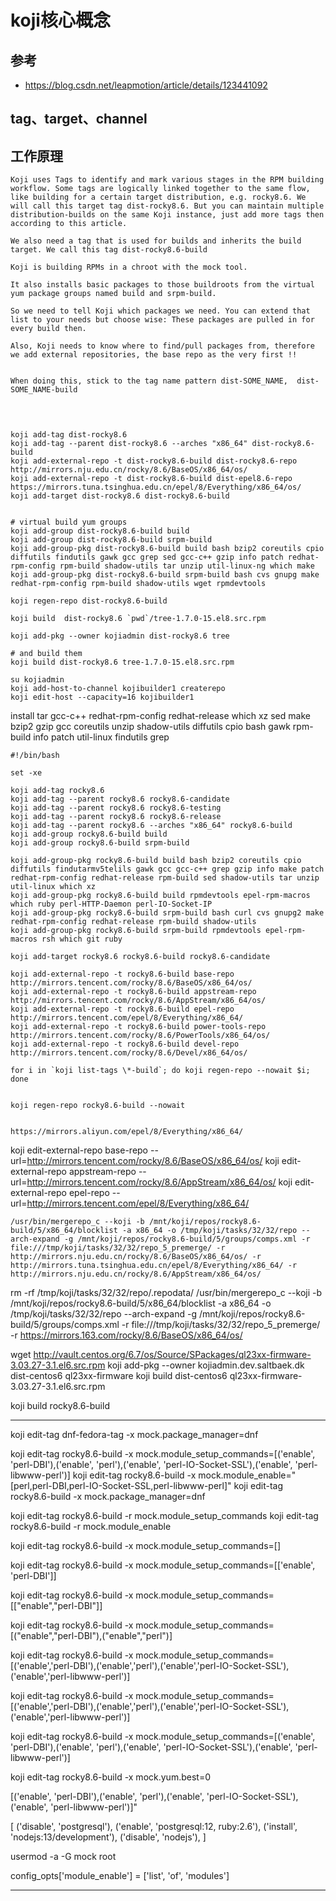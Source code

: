 # koji核心概念

## 参考

* <https://blog.csdn.net/leapmotion/article/details/123441092>

## tag、target、channel




## 工作原理

```
Koji uses Tags to identify and mark various stages in the RPM building workflow. Some tags are logically linked together to the same flow, like building for a certain target distribution, e.g. rocky8.6. We will call this target tag dist-rocky8.6. But you can maintain multiple distribution-builds on the same Koji instance, just add more tags then according to this article.

We also need a tag that is used for builds and inherits the build target. We call this tag dist-rocky8.6-build

Koji is building RPMs in a chroot with the mock tool.

It also installs basic packages to those buildroots from the virtual yum package groups named build and srpm-build.

So we need to tell Koji which packages we need. You can extend that list to your needs but choose wise: These packages are pulled in for every build then.

Also, Koji needs to know where to find/pull packages from, therefore we add external repositories, the base repo as the very first !!


When doing this, stick to the tag name pattern dist-SOME_NAME,  dist-SOME_NAME-build



```






##


```
koji add-tag dist-rocky8.6
koji add-tag --parent dist-rocky8.6 --arches "x86_64" dist-rocky8.6-build
koji add-external-repo -t dist-rocky8.6-build dist-rocky8.6-repo http://mirrors.nju.edu.cn/rocky/8.6/BaseOS/x86_64/os/
koji add-external-repo -t dist-rocky8.6-build dist-epel8.6-repo https://mirrors.tuna.tsinghua.edu.cn/epel/8/Everything/x86_64/os/
koji add-target dist-rocky8.6 dist-rocky8.6-build


# virtual build yum groups
koji add-group dist-rocky8.6-build build
koji add-group dist-rocky8.6-build srpm-build
koji add-group-pkg dist-rocky8.6-build build bash bzip2 coreutils cpio diffutils findutils gawk gcc grep sed gcc-c++ gzip info patch redhat-rpm-config rpm-build shadow-utils tar unzip util-linux-ng which make
koji add-group-pkg dist-rocky8.6-build srpm-build bash cvs gnupg make redhat-rpm-config rpm-build shadow-utils wget rpmdevtools

koji regen-repo dist-rocky8.6-build
```



```
koji build  dist-rocky8.6 `pwd`/tree-1.7.0-15.el8.src.rpm

koji add-pkg --owner kojiadmin dist-rocky8.6 tree

# and build them
koji build dist-rocky8.6 tree-1.7.0-15.el8.src.rpm
```


```
su kojiadmin
koji add-host-to-channel kojibuilder1 createrepo
koji edit-host --capacity=16 kojibuilder1
```














install tar gcc-c++ redhat-rpm-config redhat-release which xz sed make bzip2 gzip gcc coreutils unzip shadow-utils diffutils cpio bash gawk rpm-build info patch util-linux findutils grep


```
#!/bin/bash

set -xe

koji add-tag rocky8.6
koji add-tag --parent rocky8.6 rocky8.6-candidate
koji add-tag --parent rocky8.6 rocky8.6-testing
koji add-tag --parent rocky8.6 rocky8.6-release
koji add-tag --parent rocky8.6 --arches "x86_64" rocky8.6-build
koji add-group rocky8.6-build build
koji add-group rocky8.6-build srpm-build

koji add-group-pkg rocky8.6-build build bash bzip2 coreutils cpio diffutils findutarmv5telils gawk gcc gcc-c++ grep gzip info make patch redhat-rpm-config redhat-release rpm-build sed shadow-utils tar unzip util-linux which xz
koji add-group-pkg rocky8.6-build build rpmdevtools epel-rpm-macros which ruby perl-HTTP-Daemon perl-IO-Socket-IP
koji add-group-pkg rocky8.6-build srpm-build bash curl cvs gnupg2 make redhat-rpm-config redhat-release rpm-build shadow-utils
koji add-group-pkg rocky8.6-build srpm-build rpmdevtools epel-rpm-macros rsh which git ruby

koji add-target rocky8.6 rocky8.6-build rocky8.6-candidate

koji add-external-repo -t rocky8.6-build base-repo http://mirrors.tencent.com/rocky/8.6/BaseOS/x86_64/os/
koji add-external-repo -t rocky8.6-build appstream-repo http://mirrors.tencent.com/rocky/8.6/AppStream/x86_64/os/
koji add-external-repo -t rocky8.6-build epel-repo http://mirrors.tencent.com/epel/8/Everything/x86_64/
koji add-external-repo -t rocky8.6-build power-tools-repo http://mirrors.tencent.com/rocky/8.6/PowerTools/x86_64/os/
koji add-external-repo -t rocky8.6-build devel-repo http://mirrors.tencent.com/rocky/8.6/Devel/x86_64/os/

for i in `koji list-tags \*-build`; do koji regen-repo --nowait $i; done


koji regen-repo rocky8.6-build --nowait


https://mirrors.aliyun.com/epel/8/Everything/x86_64/
```

koji edit-external-repo base-repo --url=http://mirrors.tencent.com/rocky/8.6/BaseOS/x86_64/os/
koji edit-external-repo appstream-repo --url=http://mirrors.tencent.com/rocky/8.6/AppStream/x86_64/os/
koji edit-external-repo epel-repo --url=http://mirrors.tencent.com/epel/8/Everything/x86_64/




```
/usr/bin/mergerepo_c --koji -b /mnt/koji/repos/rocky8.6-build/5/x86_64/blocklist -a x86_64 -o /tmp/koji/tasks/32/32/repo --arch-expand -g /mnt/koji/repos/rocky8.6-build/5/groups/comps.xml -r file:///tmp/koji/tasks/32/32/repo_5_premerge/ -r http://mirrors.nju.edu.cn/rocky/8.6/BaseOS/x86_64/os/ -r http://mirrors.tuna.tsinghua.edu.cn/epel/8/Everything/x86_64/ -r http://mirrors.nju.edu.cn/rocky/8.6/AppStream/x86_64/os/
```



rm -rf /tmp/koji/tasks/32/32/repo/.repodata/
/usr/bin/mergerepo_c --koji -b /mnt/koji/repos/rocky8.6-build/5/x86_64/blocklist -a x86_64 -o /tmp/koji/tasks/32/32/repo --arch-expand -g /mnt/koji/repos/rocky8.6-build/5/groups/comps.xml -r file:///tmp/koji/tasks/32/32/repo_5_premerge/ -r https://mirrors.163.com/rocky/8.6/BaseOS/x86_64/os/



wget http://vault.centos.org/6.7/os/Source/SPackages/ql23xx-firmware-3.03.27-3.1.el6.src.rpm
koji add-pkg --owner kojiadmin.dev.saltbaek.dk dist-centos6 ql23xx-firmware
koji build dist-centos6 ql23xx-firmware-3.03.27-3.1.el6.src.rpm



koji build rocky8.6-build

---


koji edit-tag dnf-fedora-tag -x mock.package_manager=dnf

koji edit-tag rocky8.6-build -x mock.module_setup_commands=[('enable', 'perl-DBI'),('enable',  'perl'),('enable', 'perl-IO-Socket-SSL'),('enable', 'perl-libwww-perl')]
koji edit-tag rocky8.6-build -x mock.module_enable="[perl,perl-DBI,perl-IO-Socket-SSL,perl-libwww-perl]"
koji edit-tag rocky8.6-build -x mock.package_manager=dnf

koji edit-tag rocky8.6-build -r mock.module_setup_commands
koji edit-tag rocky8.6-build -r mock.module_enable

koji edit-tag rocky8.6-build -x mock.module_setup_commands=[]

koji edit-tag rocky8.6-build -x mock.module_setup_commands=[['enable', 'perl-DBI']]

koji edit-tag rocky8.6-build -x mock.module_setup_commands=[["enable","perl-DBI"]]


koji edit-tag rocky8.6-build -x mock.module_setup_commands=[("enable","perl-DBI"),("enable","perl")]

koji edit-tag rocky8.6-build -x mock.module_setup_commands=[\('enable','perl-DBI'\),\('enable','perl'\),\('enable','perl-IO-Socket-SSL'\),\('enable','perl-libwww-perl'\)]


koji edit-tag rocky8.6-build -x mock.module_setup_commands=[('enable','perl-DBI'),('enable','perl'),('enable','perl-IO-Socket-SSL'),('enable','perl-libwww-perl')]



koji edit-tag rocky8.6-build -x mock.module_setup_commands=[('enable', 'perl-DBI'),('enable',  'perl'),('enable', 'perl-IO-Socket-SSL'),('enable', 'perl-libwww-perl')]

koji edit-tag rocky8.6-build -x mock.yum.best=0



[('enable', 'perl-DBI'),('enable',  'perl'),('enable', 'perl-IO-Socket-SSL'),('enable', 'perl-libwww-perl')]"





[
        ('disable', 'postgresql'),
        ('enable',  'postgresql:12, ruby:2.6'),
        ('install', 'nodejs:13/development'),
        ('disable', 'nodejs'),
        ]



usermod -a -G mock root



config_opts['module_enable'] = ['list', 'of', 'modules']












---
